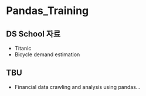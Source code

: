 # Pandas_Training

## DS School 자료
- Titanic
- Bicycle demand estimation

## TBU
- Financial data crawling and analysis using pandas... 
